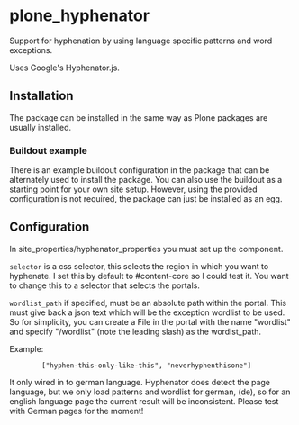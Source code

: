 
# plone_hyphenator #

Support for hyphenation by using language specific patterns and word exceptions.

Uses Google's Hyphenator.js.


## Installation ##

The package can be installed in the same way as Plone packages are usually installed.


### Buildout example ###

There is an example buildout configuration in the package that can be alternately used to install the package.
You can also use the buildout as a starting point for your own site setup. However, using the provided
configuration is not required, the package can just be installed as an egg.

## Configuration ##

In site_properties/hyphenator_properties you must set up the component.

`selector` is a css selector, this selects the region in which you want to hyphenate. I set this by
default to #content-core so I could test it. You want to change this to a selector that selects the portals.

`wordlist_path` if specified, must be an absolute path within the portal. This must give back a json text
which will be the exception wordlist to be used. So for simplicity, you can create a File in the portal
with the name "wordlist" and specify "/wordlist" (note the leading slash) as the wordlst_path.

Example:
```
        ["hyphen-this-only-like-this", "neverhyphenthisone"]
```

It only wired in to german language. Hyphenator does detect the page language, but we only load patterns
and wordlist for german, (de), so for an english language page the current result will be inconsistent.
Please test with German pages for the moment!

